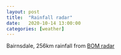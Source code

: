 ```yaml
---
layout: post
title:  "Rainfall radar"
date:   2020-10-14 13:00:00
categories: [weather]
---
```



<p>Bairnsdale, 256km rainfall from
<a href="http://www.bom.gov.au/australia/radar/" target="_blank">BOM radar</a></p>

<table class="tab-pics large" style="margin-top:0;">
<tbody style="border:0">
<tr><td style="border:0">
<div id="overlayCell" style="position:relative; margin:2%; margin-top:0; height:920px;"></div>
</td></tr>
</tbody>
</table>

<script type="text/javascript" src="/assets/js/minimal-block.js"></script>
<script type="text/javascript" src="assets/js/BOM/radar.js"></script>
<!-- src="https://services.land.vic.gov.au/DELWPmaps/DFW/index.html"> -->